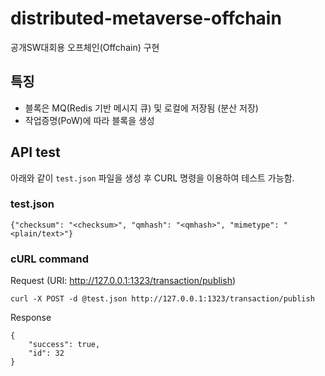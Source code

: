 # distributed-metaverse-offchain
공개SW대회용 오프체인(Offchain) 구현

## 특징
* 블록은 MQ(Redis 기반 메시지 큐) 및 로컬에 저장됨 (분산 저장)
* 작업증명(PoW)에 따라 블록을 생성

## API test

아래와 같이 `test.json` 파일을 생성 후 CURL 명령을 이용하여 테스트 가능함.

### test.json

```
{"checksum": "<checksum>", "qmhash": "<qmhash>", "mimetype": "<plain/text>"}
```

### cURL command

Request (URI: http://127.0.0.1:1323/transaction/publish)
```
curl -X POST -d @test.json http://127.0.0.1:1323/transaction/publish
```

Response
```
{
    "success": true,
    "id": 32
}
```
